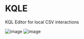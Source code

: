 # KQLE
KQL Editor for local CSV interactions



![image](https://github.com/user-attachments/assets/abf7e7b6-3539-49d6-b1dc-9e6ffcbfa02f)
![image](https://github.com/user-attachments/assets/b5e6765a-6a38-4255-bc92-21e1d7b8e196)

